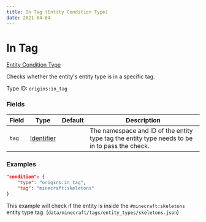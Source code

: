 ```yaml
---
title: In Tag (Entity Condition Type)
date: 2021-04-04
---
```


# In Tag

[Entity Condition Type](../entity_condition_types.md)

Checks whether the entity's entity type is in a specific tag.

Type ID: `origins:in_tag`


### Fields

Field  | Type | Default | Description
-------|------|---------|-------------
`tag` | [Identifier](../data_types/identifier.md) | | The namespace and ID of the entity type tag the entity type needs to be in to pass the check.


### Examples

```json
"condition": {
    "type": "origins:in_tag",
    "tag": "minecraft:skeletons"
}
```

This example will check if the entity is inside the `#minecraft:skeletons` entity type tag. (`data/minecraft/tags/entity_types/skeletons.json`)
